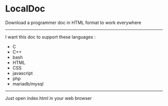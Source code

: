 # LocalDoc

Download a programmer doc in HTML format to work everywhere

---

I want this doc to support these languages :
- C
- C++
- bash
- HTML
- CSS
- javascript
- php
- mariadb/mysql

---

Just open index.html in your web browser
